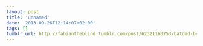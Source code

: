 ```yaml
---
layout: post
title: 'unnamed'
date: '2013-09-26T12:14:07+02:00'
tags: []
tumblr_url: http://fabiantheblind.tumblr.com/post/62321163753/batdad-by-batdad-vine
---
```

